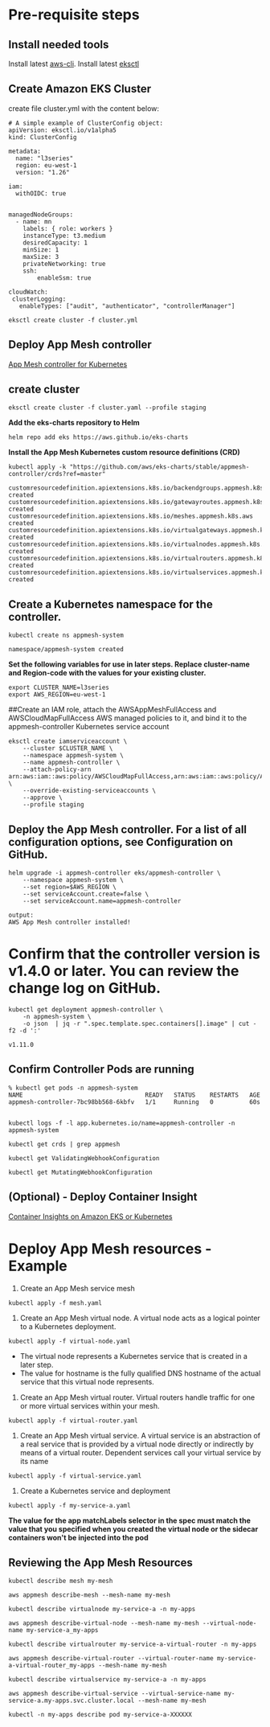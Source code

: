 # Pre-requisite steps

## Install needed tools
Install latest [aws-cli](https://docs.aws.amazon.com/cli/latest/userguide/installing.html).
Install latest [eksctl](https://docs.aws.amazon.com/eks/latest/userguide/eksctl.html)


## Create Amazon EKS Cluster


create file cluster.yml with the content below:

```
# A simple example of ClusterConfig object:
apiVersion: eksctl.io/v1alpha5
kind: ClusterConfig

metadata:
  name: "l3series"
  region: eu-west-1
  version: "1.26"

iam:
  withOIDC: true  


managedNodeGroups:
  - name: mn
    labels: { role: workers }
    instanceType: t3.medium
    desiredCapacity: 1
    minSize: 1
    maxSize: 3      
    privateNetworking: true
    ssh:
        enableSsm: true    

cloudWatch:
 clusterLogging:
   enableTypes: ["audit", "authenticator", "controllerManager"]    

```

`eksctl create cluster -f cluster.yml`


## Deploy App Mesh controller

[App Mesh controller for Kubernetes](https://docs.aws.amazon.com/app-mesh/latest/userguide/getting-started-kubernetes.html)



## create cluster

```
eksctl create cluster -f cluster.yaml --profile staging
```

**Add the eks-charts repository to Helm**
```
helm repo add eks https://aws.github.io/eks-charts
```

**Install the App Mesh Kubernetes custom resource definitions (CRD)**

```
kubectl apply -k "https://github.com/aws/eks-charts/stable/appmesh-controller/crds?ref=master"

customresourcedefinition.apiextensions.k8s.io/backendgroups.appmesh.k8s.aws created
customresourcedefinition.apiextensions.k8s.io/gatewayroutes.appmesh.k8s.aws created
customresourcedefinition.apiextensions.k8s.io/meshes.appmesh.k8s.aws created
customresourcedefinition.apiextensions.k8s.io/virtualgateways.appmesh.k8s.aws created
customresourcedefinition.apiextensions.k8s.io/virtualnodes.appmesh.k8s.aws created
customresourcedefinition.apiextensions.k8s.io/virtualrouters.appmesh.k8s.aws created
customresourcedefinition.apiextensions.k8s.io/virtualservices.appmesh.k8s.aws created
```

## Create a Kubernetes namespace for the controller.

```
kubectl create ns appmesh-system

namespace/appmesh-system created
```

**Set the following variables for use in later steps. Replace cluster-name and Region-code with the values for your existing cluster.**

```
export CLUSTER_NAME=l3series
export AWS_REGION=eu-west-1
```

##Create an IAM role, attach the AWSAppMeshFullAccess and AWSCloudMapFullAccess AWS managed policies to it, and bind it to the appmesh-controller Kubernetes service account

```
eksctl create iamserviceaccount \
    --cluster $CLUSTER_NAME \
    --namespace appmesh-system \
    --name appmesh-controller \
    --attach-policy-arn  arn:aws:iam::aws:policy/AWSCloudMapFullAccess,arn:aws:iam::aws:policy/AWSAppMeshFullAccess \
    --override-existing-serviceaccounts \
    --approve \
    --profile staging
```

## Deploy the App Mesh controller. For a list of all configuration options, see Configuration on GitHub.

```
helm upgrade -i appmesh-controller eks/appmesh-controller \
    --namespace appmesh-system \
    --set region=$AWS_REGION \
    --set serviceAccount.create=false \
    --set serviceAccount.name=appmesh-controller    

output:
AWS App Mesh controller installed!
```

# Confirm that the controller version is v1.4.0 or later. You can review the change log on GitHub.

```
kubectl get deployment appmesh-controller \
    -n appmesh-system \
    -o json  | jq -r ".spec.template.spec.containers[].image" | cut -f2 -d ':'

v1.11.0    
```

## Confirm Controller Pods are running
```
% kubectl get pods -n appmesh-system
NAME                                  READY   STATUS    RESTARTS   AGE
appmesh-controller-7bc98bb568-6kbfv   1/1     Running   0          60s


kubectl logs -f -l app.kubernetes.io/name=appmesh-controller -n appmesh-system

kubectl get crds | grep appmesh

kubectl get ValidatingWebhookConfiguration 

kubectl get MutatingWebhookConfiguration
```

## (Optional) - Deploy Container Insight 
[Container Insights on Amazon EKS or Kubernetes](https://docs.aws.amazon.com/AmazonCloudWatch/latest/monitoring/deploy-container-insights-EKS.html)


# Deploy App Mesh resources - Example

1. Create an App Mesh service mesh 

```
kubectl apply -f mesh.yaml
```

1. Create an App Mesh virtual node. A virtual node acts as a logical pointer to a Kubernetes deployment.

```
kubectl apply -f virtual-node.yaml
```

- The virtual node represents a Kubernetes service that is created in a later step. 
- The value for hostname is the fully qualified DNS hostname of the actual service that this virtual node represents.

1. Create an App Mesh virtual router. Virtual routers handle traffic for one or more virtual services within your mesh.

```
kubectl apply -f virtual-router.yaml
```

1. Create an App Mesh virtual service. A virtual service is an abstraction of a real service that is provided by a virtual node directly or indirectly by means of a virtual router. Dependent services call your virtual service by its name

```
kubectl apply -f virtual-service.yaml
```

1. Create a Kubernetes service and deployment

```
kubectl apply -f my-service-a.yaml
```
**The value for the app matchLabels selector in the spec must match the value that you specified when you created the virtual node or the sidecar containers won't be injected into the pod**

## Reviewing the App Mesh Resources
```
kubectl describe mesh my-mesh

aws appmesh describe-mesh --mesh-name my-mesh

kubectl describe virtualnode my-service-a -n my-apps

aws appmesh describe-virtual-node --mesh-name my-mesh --virtual-node-name my-service-a_my-apps

kubectl describe virtualrouter my-service-a-virtual-router -n my-apps

aws appmesh describe-virtual-router --virtual-router-name my-service-a-virtual-router_my-apps --mesh-name my-mesh

kubectl describe virtualservice my-service-a -n my-apps

aws appmesh describe-virtual-service --virtual-service-name my-service-a.my-apps.svc.cluster.local --mesh-name my-mesh

kubectl -n my-apps describe pod my-service-a-XXXXXX
```


